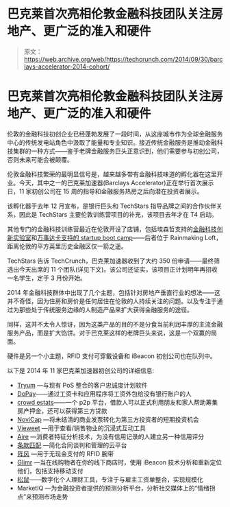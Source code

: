 # 巴克莱首次亮相伦敦金融科技团队关注房地产、更广泛的准入和硬件

> 原文：<https://web.archive.org/web/https://techcrunch.com/2014/09/30/barclays-accelerator-2014-cohort/>

# 巴克莱首次亮相伦敦金融科技团队关注房地产、更广泛的准入和硬件

伦敦的金融科技初创企业已经蓬勃发展了一段时间，从这座城市作为全球金融服务中心的传统发电站角色中汲取了能量和专业知识。接近传统金融服务是推动金融科技集群的一种方式——鉴于老牌金融服务巨头正意识到，他们需要参与初创公司，否则未来可能会被颠覆。

伦敦金融科技繁荣的最明显信号是，越来越多带有金融科技味道的孵化器在这里开业。今天，其中之一的巴克莱加速器(Barclays Accelerator)正在举行首次展示日，11 家初创公司在 15 周的指导和金融服务热房之后向潜在投资者展示。

该孵化器于去年 12 月宣布，是银行巨头和 TechStars 指导品牌之间的合作伙伴关系，因此是 TechStars 主要伦敦训练营项目的补充，该项目去年才在 T4 启动。

其他专门的金融科技训练营最近在伦敦开设了店铺，包括埃森哲支持的[金融科技创新实验室](https://web.archive.org/web/20221226020059/https://techcrunch.com/2012/09/24/london-takes-a-bite-out-of-the-big-apple-gets-its-own-fintech-innovation-lab/)和[万事达卡支持的 startup boot camp](https://web.archive.org/web/20221226020059/https://techcrunch.com/2014/02/06/startupbootcamp-fintech/)——后者位于 Rainmaking Loft，距离伦敦的平方英里历史金融区仅一箭之遥。

TechStars 告诉 TechCrunch，巴克莱加速器收到了大约 350 份申请——最终筛选出今天出席的 11 个团队(详见下文)。该公司还证实，该项目正计划明年再招收一名学生，定于 3 月份开始。

2014 年金融科技群体中出现了几个主题，包括针对房地产垂直行业的想法——这并不奇怪，因为住房和房价是任何居住在伦敦的人持续关注的问题。以及专注于通过为那些处于传统服务边缘的人制造产品来扩大获得金融服务的途径。

同样，这并不太令人惊讶，因为这类产品的目的不是分食当前利润丰厚的主流金融服务产品，而是扩大馅饼。对于巴克莱这样的老牌巨头来说，这是一个双赢的局面。

硬件是另一个小主题，RFID 支付可穿戴设备和 iBeacon 初创公司也在队列中。

以下是 2014 年 11 家巴克莱加速器初创公司的详细信息:

*   [Tryum](https://web.archive.org/web/20221226020059/http://www.tryum.com/) —与现有 PoS 整合的客户忠诚度计划软件
*   [DoPay](https://web.archive.org/web/20221226020059/http://www.do-pay.com/)——通过工资卡和应用程序将工资外包给没有银行账户的人
*   [crowd estats](https://web.archive.org/web/20221226020059/http://www.crowdestates.com/)——一个 p2p 平台，借款人可以正式利用朋友和家人帮助筹集房产押金，还可以获得第三方贷款
*   [NoviCap](https://web.archive.org/web/20221226020059/http://novicap.com/) —将未结清的商业发票转化为第三方投资者的短期投资机会
*   [Vieweet](https://web.archive.org/web/20221226020059/http://www.vieweet.com/) —用于查看/销售物业的沉浸式互动工具
*   [Aire](https://web.archive.org/web/20221226020059/http://aire.io/) —消费者特征分析技术，为没有信用记录的人建立另一种信用评分
*   [条款匹配](https://web.archive.org/web/20221226020059/https://www.clausematch.com/) —简化合同谈判和管理的云平台
*   [阵风](https://web.archive.org/web/20221226020059/http://www.gustlabs.com/) —用于无现金支付的 RFID 腕带
*   [Glimr](https://web.archive.org/web/20221226020059/http://www.glimr.io/) —当在线购物者在你的线下商店时，使用 iBeacon 技术分析和重新定位他们，包括支持移动支付
*   [松鼠](https://web.archive.org/web/20221226020059/http://www.squirrel.me/)——数字化个人理财工具，专注于与雇主工资单整合，实现规模化
*   MarketIQ —为金融投资者提供的预测分析平台，分析社交媒体上的“情绪拐点”来预测市场走势